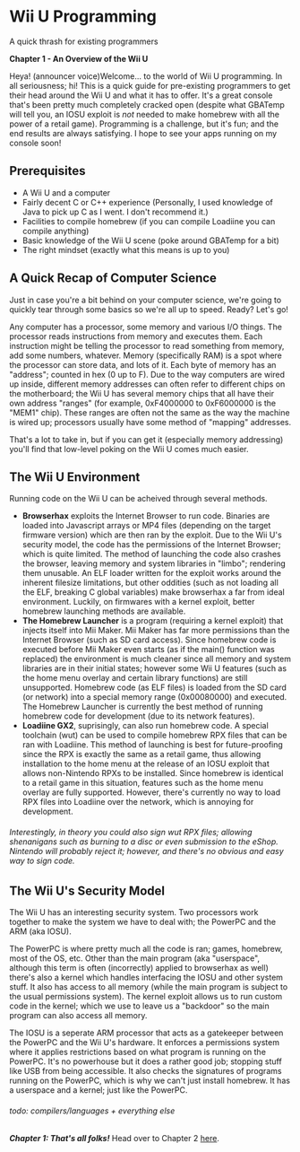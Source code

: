 # Wii U Programming
A quick thrash for existing programmers

**Chapter 1 - An Overview of the Wii U**

Heya! (announcer voice)Welcome... to the world of Wii U programming. In all seriousness; hi! This is a quick guide for pre-existing programmers to get their head around the Wii U and what it has to offer. It's a great console that's been pretty much completely cracked open (despite what GBATemp will tell you, an IOSU exploit is *not* needed to make homebrew with all the power of a retail game). Programming is a challenge, but it's fun; and the end results are always satisfying. I hope to see your apps running on my console soon!

## Prerequisites
 - A Wii U and a computer
 - Fairly decent C or C++ experience (Personally, I used knowledge of Java to pick up C as I went. I don't recommend it.)
 - Facilities to compile homebrew (if you can compile Loadiine you can compile anything)
 - Basic knowledge of the Wii U scene (poke around GBATemp for a bit)
 - The right mindset (exactly what this means is up to you)

## A Quick Recap of Computer Science
Just in case you're a bit behind on your computer science, we're going to quickly tear through some basics so we're all up to speed. Ready? Let's go!

Any computer has a processor, some memory and various I/O things. The processor reads instructions from memory and executes them. Each instruction might be telling the processor to read something from memory, add some numbers, whatever. Memory (specifically RAM) is a spot where the processor can store data, and lots of it. Each byte of memory has an "address"; counted in hex (0 up to F). Due to the way computers are wired up inside, different memory addresses can often refer to different chips on the motherboard; the Wii U has several memory chips that all have their own address "ranges" (for example, 0xF4000000 to 0xF6000000 is the "MEM1" chip). These ranges are often not the same as the way the machine is wired up; processors usually have some method of "mapping" addresses.

That's a lot to take in, but if you can get it (especially memory addressing) you'll find that low-level poking on the Wii U comes much easier.

## The Wii U Environment
Running code on the Wii U can be acheived through several methods.
 - **Browserhax** exploits the Internet Browser to run code. Binaries are loaded into Javascript arrays or MP4 files (depending on the target firmware version) which are then ran by the exploit. Due to the Wii U's security model, the code has the permissions of the Internet Browser; which is quite limited. The method of launching the code also crashes the browser, leaving memory and system libraries in "limbo"; rendering them unusable. An ELF loader written for the exploit works around the inherent filesize limitations, but other oddities (such as not loading all the ELF, breaking C global variables) make browserhax a far from ideal environment. Luckily, on firmwares with a kernel exploit, better homebrew launching methods are available.
 - **The Homebrew Launcher** is a program (requiring a kernel exploit) that injects itself into Mii Maker. Mii Maker has far more permissions than the Internet Browser (such as SD card access). Since homebrew code is executed before Mii Maker even starts (as if the main() function was replaced) the environment is much cleaner since all memory and system libraries are in their initial states; however some Wii U features (such as the home menu overlay and certain library functions) are still unsupported. Homebrew code (as ELF files) is loaded from the SD card (or network) into a special memory range (0x00080000) and executed. The Homebrew Launcher is currently the best method of running homebrew code for development (due to its network features).
 - **Loadiine GX2**, suprisingly, can also run homebrew code. A special toolchain (wut) can be used to compile homebrew RPX files that can be ran with Loadiine. This method of launching is best for future-proofing since the RPX is exactly the same as a retail game, thus allowing installation to the home menu at the release of an IOSU exploit that allows non-Nintendo RPXs to be installed. Since homebrew is identical to a retail game in this situation, features such as the home menu overlay are fully supported. However, there's currently no way to load RPX files into Loadiine over the network, which is annoying for development.
 
###### Interestingly, in theory you could also sign wut RPX files; allowing shenanigans such as burning to a disc or even submission to the eShop. Nintendo will probably reject it; however, and there's no obvious and easy way to sign code.
 
## The Wii U's Security Model
The Wii U has an interesting security system. Two processors work together to make the system we have to deal with; the PowerPC and the ARM (aka IOSU). 
 
The PowerPC is where pretty much all the code is ran; games, homebrew, most of the OS, etc. Other than the main program (aka "userspace", although this term is often (incorrectly) applied to browserhax as well) there's also a kernel which handles interfacing the IOSU and other system stuff. It also has access to all memory (while the main program is subject to the usual permissions system). The kernel exploit allows us to run custom code in the kernel; which we use to leave us a "backdoor" so the main program can also access all memory.
 
The IOSU is a seperate ARM processor that acts as a gatekeeper between the PowerPC and the Wii U's hardware. It enforces a permissions system where it applies restrictions based on what program is running on the PowerPC. It's no powerhouse but it does a rather good job; stopping stuff like USB from being accessible. It also checks the signatures of programs running on the PowerPC, which is why we can't just install homebrew. It has a userspace and a kernel; just like the PowerPC.

###### todo: compilers/languages + everything else

***Chapter 1: That's all folks!***
Head over to Chapter 2 [here](/tutorial/Chapter%202.md).